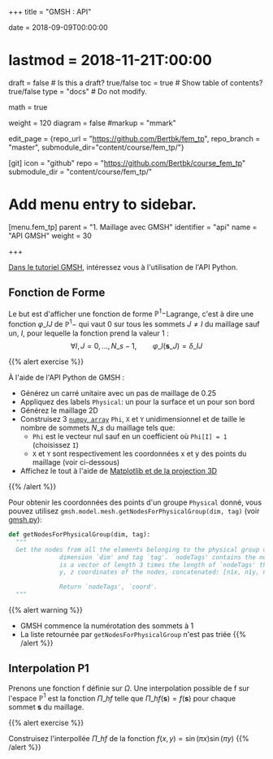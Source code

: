 +++
title = "GMSH : API"

date = 2018-09-09T00:00:00
# lastmod = 2018-11-21T:00:00

draft = false  # Is this a draft? true/false
toc = true  # Show table of contents? true/false
type = "docs"  # Do not modify.

math = true


weight = 120
diagram = false
#markup = "mmark"

edit_page = {repo_url = "https://github.com/Bertbk/fem_tp", repo_branch = "master", submodule_dir="content/course/fem_tp/"}

[git]
  icon = "github"
  repo = "https://github.com/Bertbk/course_fem_tp"
  submodule_dir = "content/course/fem_tp/"

# Add menu entry to sidebar.
[menu.fem_tp]
  parent = "1. Maillage avec GMSH"
  identifier = "api"
  name = "API GMSH"
  weight = 30

+++

[Dans le tutoriel GMSH](http://bthierry.pages.math.cnrs.fr/tutorial/gmsh), intéressez vous à l'utilisation de l'API Python.

## Fonction de Forme

Le but est d'afficher une fonction de forme $\mathbb{P}^1-$Lagrange, c'est à dire une fonction $\varphi\_{IJ}$ de $\mathbb{P}^1-$ qui vaut 0 sur tous les sommets $J\neq I$ du maillage sauf un, $I$, pour lequelle la fonction prend la valeur 1 :
$$
\forall I,J = 0,\ldots, N\_s-1,\qquad \varphi\_I(\mathbf{s}\_J) = \delta\_{IJ}
$$

{{% alert exercise %}}

À l'aide de l'API Python de GMSH :

- Générez un carré unitaire avec un pas de maillage de 0.25
- Appliquez des labels `Physical`: un pour la surface et un pour son bord
- Générez le maillage 2D
- Construisez 3 [`numpy array`](https://numpy.org/) `Phi`, `X` et `Y` unidimensionnel et de taille le nombre de sommets $N\_s$ du maillage tels que:
  - `Phi` est le vecteur nul sauf en un coefficient où `Phi[I] = 1` (choisissez `I`) 
  - `X` et `Y` sont respectivement les coordonnées x et y des points du maillage (voir ci-dessous)
- Affichez le tout à l'aide de [Matplotlib et de la projection 3D](https://matplotlib.org/3.1.1/gallery/mplot3d/trisurf3d.html)

{{% /alert %}}

Pour obtenir les coordonnées des points d'un groupe `Physical` donné, vous pouvez utilisez `gmsh.model.mesh.getNodesForPhysicalGroup(dim, tag)` (voir [gmsh.py](https://gitlab.onelab.info/gmsh/gmsh/blob/master/api/gmsh.py)):

```python
def getNodesForPhysicalGroup(dim, tag):
  """
  Get the nodes from all the elements belonging to the physical group of
              dimension `dim' and tag `tag'. `nodeTags' contains the node tags; `coord'
              is a vector of length 3 times the length of `nodeTags' that contains the x,
              y, z coordinates of the nodes, concatenated: [n1x, n1y, n1z, n2x, ...].

              Return `nodeTags', `coord'.
  """
```

{{% alert warning %}}
 
- GMSH commence la numérotation des sommets à 1
- La liste retournée par `getNodesForPhysicalGroup` n'est pas triée
{{% /alert %}}

## Interpolation P1

Prenons une fonction f définie sur $\Omega$. Une interpolation possible de f sur l'espace $\mathbb{P}^1$ est la fonction $\Pi\_hf$ telle que $\Pi\_hf(\mathbf{s}) = f(\mathbf{s})$ pour chaque sommet $\mathbf{s}$ du maillage.

{{% alert exercise %}}

Construisez l'interpollée $\Pi\_hf$ de la fonction $f(x,y) = \sin(\pi x)\sin(\pi y)$
{{% /alert %}}

